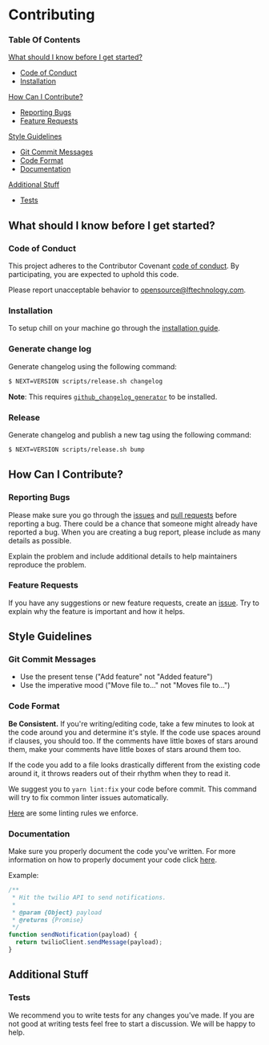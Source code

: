 # Contributing

### Table Of Contents

[What should I know before I get started?](#what-should-i-know-before-i-get-started)
  * [Code of Conduct](#code-of-conduct)
  * [Installation](#installation)

[How Can I Contribute?](#how-can-i-contribute)
  * [Reporting Bugs](#reporting-bugs)
  * [Feature Requests](#feature-requests)

[Style Guidelines](#style-guidelines)
  * [Git Commit Messages](#git-commit-messages)
  * [Code Format](#code-format)
  * [Documentation](#documentation)

[Additional Stuff](#additional-stuff)
  * [Tests](#tests)

## What should I know before I get started?

### Code of Conduct

This project adheres to the Contributor Covenant [code of conduct](CODE_OF_CONDUCT.md). By participating, you are expected to uphold this code.

Please report unacceptable behavior to [opensource@lftechnology.com](mailto:opensource@lftechnology.com).

### Installation

To setup chill on your machine go through the [installation guide](INSTALL.md).

### Generate change log

Generate changelog using the following command:

```bash
$ NEXT=VERSION scripts/release.sh changelog
```

**Note**: This requires [`github_changelog_generator`](https://github.com/skywinder/github-changelog-generator) to be installed.

### Release

Generate changelog and publish a new tag using the following command:

```bash
$ NEXT=VERSION scripts/release.sh bump
```

## How Can I Contribute?

### Reporting Bugs

Please make sure you go through the [issues](https://github.com/leapfrogtechnology/chill/issues) and [pull requests](https://github.com/leapfrogtechnology/chill/pulls) before reporting a bug. There could be a chance that someone might already have reported a bug. When you are creating a bug report, please include as many details as possible.

Explain the problem and include additional details to help maintainers reproduce the problem.

### Feature Requests

If you have any suggestions or new feature requests, create an [issue](https://github.com/leapfrogtechnology/chill/issues/new). Try to explain why the feature is important and how it helps.

## Style Guidelines

### Git Commit Messages

* Use the present tense ("Add feature" not "Added feature")
* Use the imperative mood ("Move file to..." not "Moves file to...")

### Code Format

**Be Consistent.** If you're writing/editing code, take a few minutes to look at the code around you and determine it's style. If the code use spaces around if clauses, you should too. If the comments have little boxes of stars around them, make your comments have little boxes of stars around them too.

If the code you add to a file looks drastically different from the existing code around it, it throws readers out of their rhythm when they to read it.

We suggest you to `yarn lint:fix` your code before commit. This command will try to fix common linter issues automatically.

[Here](.eslintrc.yml) are some linting rules we enforce.

### Documentation

Make sure you properly document the code you've written. For more information on how to properly document your code click [here](http://usejsdoc.org/about-getting-started.html).

Example:

```js
/**
 * Hit the twilio API to send notifications.
 *
 * @param {Object} payload
 * @returns {Promise}
 */
function sendNotification(payload) {
  return twilioClient.sendMessage(payload);
}
```

## Additional Stuff

### Tests

We recommend you to write tests for any changes you've made. If you are not good at writing tests feel free to start a discussion. We will be happy to help.
